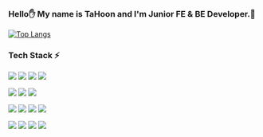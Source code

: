 ### Hello✋ My name is TaHoon and I'm Junior FE & BE Developer.👶


[![Top Langs](https://github-readme-stats.vercel.app/api/top-langs/?username=thjang94&layout=compact&theme=graywhite&langs_count=5)](https://github.com/anuraghazra/github-readme-stats)

### Tech Stack ⚡
<img src="https://img.shields.io/badge/JAVA-007396?style=for-the-badge&logo=java&logoColor=white"> <img src="https://img.shields.io/badge/javascript-F7DF1E?style=for-the-badge&logo=javascript&logoColor=black"> <img src="https://img.shields.io/badge/Typecript-3178C6?style=for-the-badge&logo=TypeScript&logoColor=black"> <img src="https://img.shields.io/badge/C Sharp-239120?style=for-the-badge&logo=CSharp&logoColor=white">

<img src="https://img.shields.io/badge/Spring-6DB33F?style=for-the-badge&logo=Spring&logoColor=white"> <img src="https://img.shields.io/badge/Spring boot-6DB33F?style=for-the-badge&logo=Spring&logoColor=white">
<img src="https://img.shields.io/badge/.NET-512BD4?style=for-the-badge&logo=.NET&logoColor=white">

<img src="https://img.shields.io/badge/react-61DAFB?style=for-the-badge&logo=react&logoColor=black"> <img src="https://img.shields.io/badge/vue.js-4FC08D?style=for-the-badge&logo=vue.js&logoColor=white">
<img src="https://img.shields.io/badge/html-E34F26?style=for-the-badge&logo=html5&logoColor=white">
<img src="https://img.shields.io/badge/css-1572B6?style=for-the-badge&logo=css3&logoColor=white">

<img src="https://img.shields.io/badge/mysql-4479A1?style=for-the-badge&logo=mysql&logoColor=white"> <img src="https://img.shields.io/badge/oracle-F80000?style=for-the-badge&logo=oracle&logoColor=white">
<img src="https://img.shields.io/badge/mariaDB-003545?style=for-the-badge&logo=mariaDB&logoColor=white">
<img src="https://img.shields.io/badge/PostgreSQL-4169E1?style=for-the-badge&logo=PostgreSQL&logoColor=white">

<!--
**thjang94/thjang94** is a ✨ _special_ ✨ repository because its `README.md` (this file) appears on your GitHub profile.

Here are some ideas to get you started:

- 🔭 I’m currently working on ...
- 🌱 I’m currently learning ...
- 👯 I’m looking to collaborate on ...
- 🤔 I’m looking for help with ...
- 💬 Ask me about ...
- 📫 How to reach me: ...
- 😄 Pronouns: ...
- ⚡ Fun fact: ...
-->
